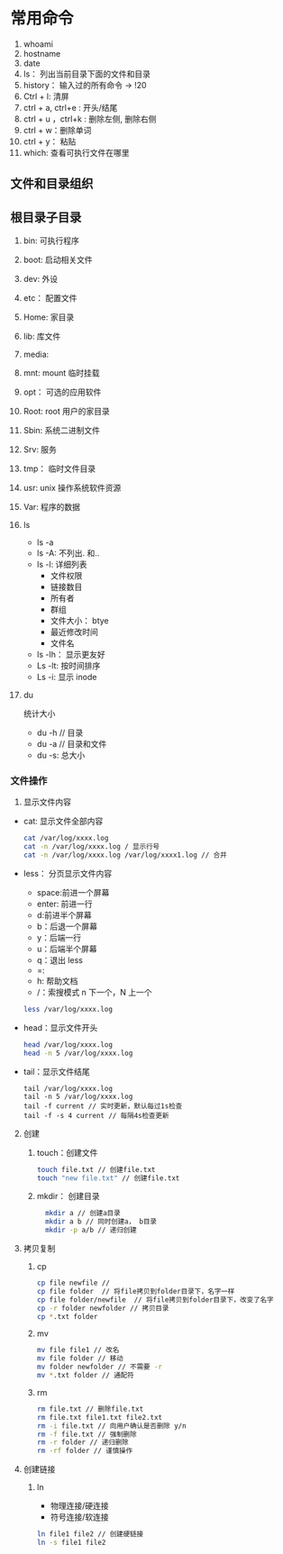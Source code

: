 # 常用命令

1. whoami
2. hostname
3. date
4. ls： 列出当前目录下面的文件和目录
5. history： 输入过的所有命令 -> !20
6. Ctrl + l: 清屏
7. ctrl + a, ctrl+e : 开头/结尾
8. ctrl + u ，ctrl+k : 删除左侧, 删除右侧
9. ctrl + w：删除单词
10. ctrl + y： 粘贴
11. which: 查看可执行文件在哪里

## 文件和目录组织

## 根目录子目录

1. bin: 可执行程序
2. boot: 启动相关文件
3. dev: 外设
4. etc： 配置文件
5. Home: 家目录
6. lib: 库文件
7. media:
8. mnt: mount 临时挂载
9. opt： 可选的应用软件
10. Root: root 用户的家目录
11. Sbin: 系统二进制文件
12. Srv: 服务
13. tmp： 临时文件目录
14. usr: unix 操作系统软件资源
15. Var: 程序的数据

16. ls

    - ls -a
    - ls -A: 不列出. 和..
    - ls -l: 详细列表
      - 文件权限
      - 链接数目
      - 所有者
      - 群组
      - 文件大小： btye
      - 最近修改时间
      - 文件名
    - ls -lh： 显示更友好
    - Ls -lt: 按时间排序
    - Ls -i: 显示 inode

17. du

    统计大小

    - du -h // 目录
    - du -a // 目录和文件
    - du -s: 总大小

### 文件操作

1.  显示文件内容

- cat: 显示文件全部内容

  ```bash
  cat /var/log/xxxx.log
  cat -n /var/log/xxxx.log / 显示行号
  cat -n /var/log/xxxx.log /var/log/xxxx1.log // 合并

  ```

- less： 分页显示文件内容

  - space:前进一个屏幕
  - enter: 前进一行
  - d:前进半个屏幕
  - b：后退一个屏幕
  - y：后端一行
  - u：后端半个屏幕
  - q：退出 less
  - =:
  - h: 帮助文档
  - /：索搜模式 n 下一个，N 上一个

  ```bash
  less /var/log/xxxx.log
  ```

- head：显示文件开头

  ```bash
  head /var/log/xxxx.log
  head -n 5 /var/log/xxxx.log
  ```

- tail：显示文件结尾

  ```ba
  tail /var/log/xxxx.log
  tail -n 5 /var/log/xxxx.log
  tail -f current // 实时更新，默认每过1s检查
  tail -f -s 4 current // 每隔4s检查更新

  ```

2. 创建

   1. touch：创建文件

      ```bash
      touch file.txt // 创建file.txt
      touch "new file.txt" // 创建file.txt
      ```

   2. mkdir： 创建目录

      ```bash
      	mkdir a // 创建a目录
      	mkdir a b // 同时创建a， b目录
      	mkdir -p a/b // 递归创建

      ```

3. 拷贝复制

   1. cp

      ```bash
      cp file newfile //
      cp file folder  // 将file拷贝到folder目录下，名字一样
      cp file folder/newfile  // 将file拷贝到folder目录下，改变了名字
      cp -r folder newfolder // 拷贝目录
      cp *.txt folder
      ```

   2. mv

      ```bash
      mv file file1 // 改名
      mv file folder // 移动
      mv folder newfolder // 不需要 -r
      mv *.txt folder // 通配符
      ```

   3. rm

      ```bash
      rm file.txt // 删除file.txt
      rm file.txt file1.txt file2.txt
      rm -i file.txt // 向用户确认是否删除 y/n
      rm -f file.txt // 强制删除
      rm -r folder // 递归删除
      rm -rf folder // 谨慎操作

      ```

4. 创建链接

   1. ln

      - 物理连接/硬连接
      - 符号连接/软连接

      ```bash
      ln file1 file2 // 创建硬链接
      ln -s file1 file2
      ```
